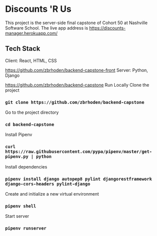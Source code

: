 # Discounts 'R Us
This project is the server-side final capstone of Cohort 50 at Nashville Software School. The live app address is https://discounts-manager.herokuapp.com/

## Tech Stack
Client: React, HTML, CSS

https://github.com/zbrhoden/backend-capstone-front
Server: Python, Django

https://github.com/zbrhoden/backend-capstone
Run Locally
Clone the project

### `git clone https://github.com/zbrhoden/backend-capstone`
Go to the project directory

### `cd backend-capstone`
Install Pipenv

### `curl https://raw.githubusercontent.com/pypa/pipenv/master/get-pipenv.py | python`
Install dependencies

### `pipenv install django autopep8 pylint djangorestframework django-cors-headers pylint-django`
Create and initialize a new virtual environment

### `pipenv shell`
Start server

### `pipenv runserver`

